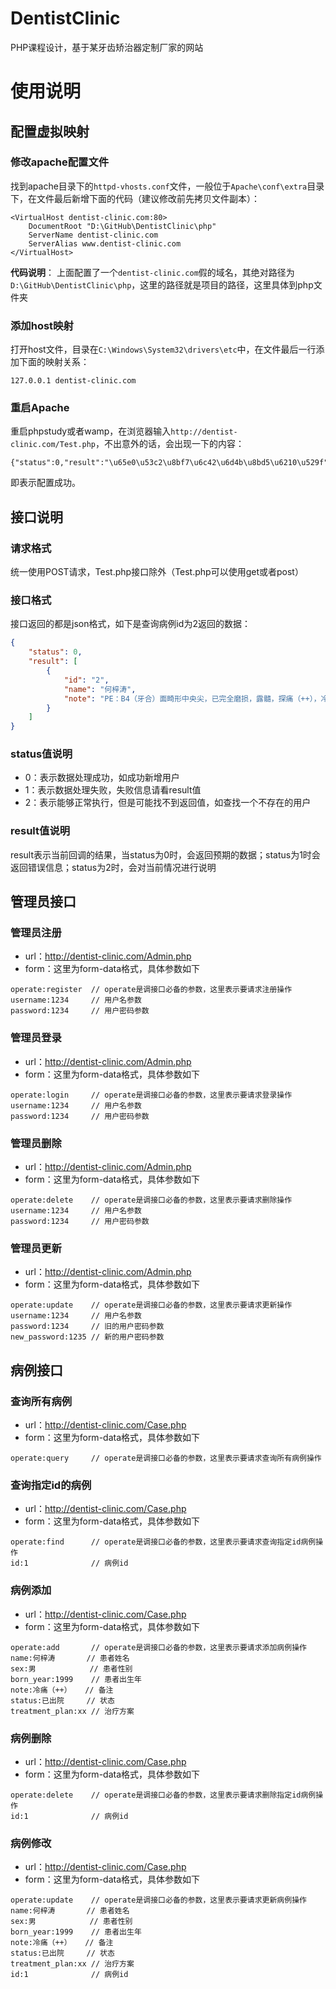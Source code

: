 # DentistClinic
PHP课程设计，基于某牙齿矫治器定制厂家的网站

# 使用说明
## 配置虚拟映射
### 修改apache配置文件
找到apache目录下的`httpd-vhosts.conf`文件，一般位于`Apache\conf\extra`目录下，在文件最后新增下面的代码（建议修改前先拷贝文件副本）：
```apacheconfig
<VirtualHost dentist-clinic.com:80>
    DocumentRoot "D:\GitHub\DentistClinic\php"
    ServerName dentist-clinic.com
    ServerAlias www.dentist-clinic.com
</VirtualHost>
```
**代码说明**：
上面配置了一个`dentist-clinic.com`假的域名，其绝对路径为`D:\GitHub\DentistClinic\php`，这里的路径就是项目的路径，这里具体到php文件夹  
### 添加host映射
打开host文件，目录在`C:\Windows\System32\drivers\etc`中，在文件最后一行添加下面的映射关系：
```text
127.0.0.1 dentist-clinic.com
```
### 重启Apache
重启phpstudy或者wamp，在浏览器输入`http://dentist-clinic.com/Test.php`，不出意外的话，会出现一下的内容：
```text
{"status":0,"result":"\u65e0\u53c2\u8bf7\u6c42\u6d4b\u8bd5\u6210\u529f"}
```
即表示配置成功。

## 接口说明
### 请求格式
统一使用POST请求，Test.php接口除外（Test.php可以使用get或者post）
### 接口格式
接口返回的都是json格式，如下是查询病例id为2返回的数据：
```json
{
    "status": 0,
    "result": [
        {
            "id": "2",
            "name": "何梓涛",
            "note": "PE：B4（牙合）面畸形中央尖，已完全磨损，露髓，探痛（++），冷痛（++），松动（-）。行全口常规检查发现E3E4滞留；A3弓外牙，腭侧完全萌出；A4未见，E4颊侧牙龈可见隆起明显，触之较硬，无压痛。 A3A4区牙片及全口CT示：E3牙根短小，E4牙根吸收至颈部，A4完全埋藏于骨内，根尖紧贴于上颌窦底。\n"
        }
    ]
}
```
### status值说明
 - 0：表示数据处理成功，如成功新增用户
 - 1：表示数据处理失败，失败信息请看result值
 - 2：表示能够正常执行，但是可能找不到返回值，如查找一个不存在的用户
### result值说明
result表示当前回调的结果，当status为0时，会返回预期的数据；status为1时会返回错误信息；status为2时，会对当前情况进行说明

## 管理员接口
### 管理员注册
 - url：http://dentist-clinic.com/Admin.php
 - form：这里为form-data格式，具体参数如下
 ```text
operate:register  // operate是调接口必备的参数，这里表示要请求注册操作
username:1234     // 用户名参数
password:1234     // 用户密码参数
```
 
### 管理员登录
 - url：http://dentist-clinic.com/Admin.php
 - form：这里为form-data格式，具体参数如下
 ```text
operate:login     // operate是调接口必备的参数，这里表示要请求登录操作
username:1234     // 用户名参数
password:1234     // 用户密码参数
```

### 管理员删除
 - url：http://dentist-clinic.com/Admin.php
 - form：这里为form-data格式，具体参数如下
 ```text
operate:delete    // operate是调接口必备的参数，这里表示要请求删除操作
username:1234     // 用户名参数
password:1234     // 用户密码参数
```
 
### 管理员更新
 - url：http://dentist-clinic.com/Admin.php
 - form：这里为form-data格式，具体参数如下
 ```text
operate:update    // operate是调接口必备的参数，这里表示要请求更新操作
username:1234     // 用户名参数
password:1234     // 旧的用户密码参数
new_password:1235 // 新的用户密码参数
```
 
## 病例接口
### 查询所有病例
 - url：http://dentist-clinic.com/Case.php
 - form：这里为form-data格式，具体参数如下
 ```text
operate:query     // operate是调接口必备的参数，这里表示要请求查询所有病例操作
```
 
### 查询指定id的病例
 - url：http://dentist-clinic.com/Case.php
 - form：这里为form-data格式，具体参数如下
 ```text
operate:find      // operate是调接口必备的参数，这里表示要请求查询指定id病例操作
id:1              // 病例id
```

### 病例添加
 - url：http://dentist-clinic.com/Case.php
 - form：这里为form-data格式，具体参数如下
 ```text
operate:add       // operate是调接口必备的参数，这里表示要请求添加病例操作
name:何梓涛       // 患者姓名
sex:男            // 患者性别
born_year:1999    // 患者出生年
note:冷痛（++）   // 备注
status:已出院     // 状态
treatment_plan:xx // 治疗方案
```
 
### 病例删除
 - url：http://dentist-clinic.com/Case.php
 - form：这里为form-data格式，具体参数如下
 ```text
operate:delete    // operate是调接口必备的参数，这里表示要请求删除指定id病例操作
id:1              // 病例id
```
 
### 病例修改
 - url：http://dentist-clinic.com/Case.php
 - form：这里为form-data格式，具体参数如下
 ```text
operate:update    // operate是调接口必备的参数，这里表示要请求更新病例操作
name:何梓涛       // 患者姓名
sex:男            // 患者性别
born_year:1999    // 患者出生年
note:冷痛（++）   // 备注
status:已出院     // 状态
treatment_plan:xx // 治疗方案
id:1              // 病例id
```
 